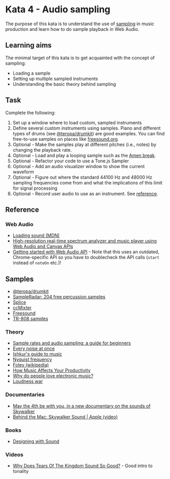 # Kata 4 - Audio sampling

The purpose of this kata is to understand the use of [sampling](<https://en.wikipedia.org/wiki/Sampling_(music)>) in music production and learn how to do sample playback in Web Audio.

## Learning aims

The minimal target of this kata is to get acquainted with the concept of sampling:

* Loading a sample
* Setting up multiple sampled instruments
* Understanding the basic theory behind sampling

## Task

Complete the following:

1. Set up a window where to load custom, sampled instruments
2. Define several custom instruments using samples. Piano and different types of drums (see [@teropa/drumkit](https://www.npmjs.com/package/@teropa/drumkit)) are good examples. You can find free-to-use samples on places like [freesound.org](https://freesound.org/).
3. Optional - Make the samples play at different pitches (i.e., notes) by changing the playback rate.
4. Optional - Load and play a looping sample such as the [Amen break](https://en.wikipedia.org/wiki/Amen_break).
5. Optional - Refactor your code to use a Tone.js Sampler
6. Optional - Add an audio visualizer window to show the current waveform
7. Optional - Figure out where the standard 44100 Hz and 48000 Hz sampling frequencies come from and what the implications of this limit for signal processing
8. Optional - Record user audio to use as an instrument. See [reference](https://web.dev/media-recording-audio/).

## Reference

### Web Audio

* [Loading sound (MDN)](https://developer.mozilla.org/en-US/docs/Web/API/Web_Audio_API/Using_Web_Audio_API#loading_sound)
* [High-resolution real-time spectrum analyzer and music player using Web Audio and Canvas APIs](https://github.com/hvianna/audioMotion.js)
* [Getting started with Web Audio API](https://web.dev/webaudio-intro/) - Note that this uses an outdated, Chrome-specific API so you have to doublecheck the API calls (`start` instead of `noteOn` etc.)!

## Samples

* [@teropa/drumkit](https://www.npmjs.com/package/@teropa/drumkit)
* [SampleRadar: 204 free percussion samples](https://www.musicradar.com/news/tech/sampleradar-204-free-percussion-samples-523942)
* [Splice](https://splice.com/)
* [ccMixter](http://ccmixter.org/)
* [Freesound](https://freesound.org/)
* [TR-808 samples](https://github.com/tidalcycles/Dirt-Samples/blob/master/808/TR808.TXT)

### Theory

* [Sample rates and audio sampling: a guide for beginners](https://www.adobe.com/uk/creativecloud/video/discover/audio-sampling.html)
* [Every noise at once](https://everynoise.com/)
* [Ishkur's guide to music](http://music.ishkur.com/)
* [Nyquist frequency](https://en.wikipedia.org/wiki/Nyquist_frequency)
* [Foley (wikipedia)](https://en.wikipedia.org/wiki/Foley_(filmmaking))
* [How Music Affects Your Productivity](https://www.entrepreneur.com/living/how-music-affects-your-productivity/235654)
* [Why do people love electronic music?](https://www.arc.unsw.edu.au/blitz/read/why-do-people-love-electronic-music)
* [Loudness war](https://en.wikipedia.org/wiki/Loudness_war)

### Documentaries

* [May the 4th be with you, in a new documentary on the sounds of Skywalker](https://cdm.link/2022/05/may-the-4th-be-with-you-in-a-new-documentary-on-the-sounds-of-skywalker/)
* [Behind the Mac: Skywalker Sound | Apple (video)](https://www.youtube.com/watch?v=E99Et5mzxv0)

### Books

* [Designing with Sound](https://www.amazon.com/Designing-Sound-Fundamentals-Products-Services/dp/1491961104)

### Videos

* [Why Does Tears Of The Kingdom Sound So Good?](https://www.youtube.com/watch?v=toEdi_wjTGM) - Good intro to tonality
